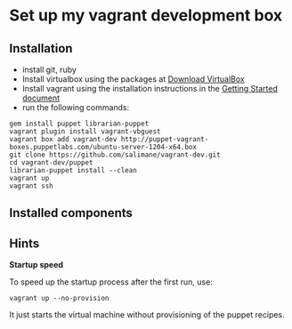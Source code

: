 Set up my vagrant development box
=======================================

Installation
------------

* install git, ruby
* Install virtualbox using the packages at [Download VirtualBox](https://www.virtualbox.org/wiki/Downloads)
* Install vagrant using the installation instructions in the [Getting Started document](http://vagrantup.com/v1/docs/getting-started/index.html)
* run the following commands:

```shell
gem install puppet librarian-puppet
vagrant plugin install vagrant-vbguest
vagrant box add vagrant-dev http://puppet-vagrant-boxes.puppetlabs.com/ubuntu-server-1204-x64.box
git clone https://github.com/salimane/vagrant-dev.git
cd vagrant-dev/puppet
librarian-puppet install --clean
vagrant up
vagrant ssh
```

Installed components
--------------------


Hints
-----

**Startup speed**

To speed up the startup process after the first run, use:

```shell
vagrant up --no-provision
```
It just starts the virtual machine without provisioning of the puppet recipes.

